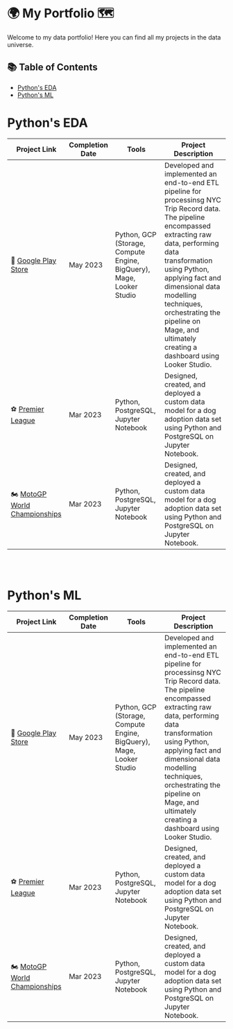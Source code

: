 
#  🌍 My Portfolio 🗺

  

Welcome to my data portfolio! Here you can find all my projects in the data universe.

  

##  📚 Table of Contents


- [Python's EDA](#pythons-eda)
- [Python's ML](#pythons-ml)

  
  
  

#  Python's EDA

| Project Link | Completion Date | Tools | Project Description |
|---|---|---|---|
| 📲 [Google Play Store](https://github.com/katiehuangx/data-engineering/tree/main/Uber%20Project)  | May 2023 | Python, GCP (Storage, Compute Engine, BigQuery), Mage, Looker Studio | Developed and implemented an end-to-end ETL pipeline for processinsg NYC Trip Record data. The pipeline encompassed extracting raw data, performing data transformation using Python, applying fact and dimensional data modelling techniques, orchestrating the pipeline on Mage, and ultimately creating a dashboard using Looker Studio. |
| ⚽️ [Premier League](https://github.com/katiehuangx/data-engineering/tree/main/Dog%20Adoption)  | Mar 2023 |Python, PostgreSQL, Jupyter Notebook | Designed, created, and deployed a custom data model for a dog adoption data set using Python and PostgreSQL on Jupyter Notebook. |
| 🏍️ [MotoGP World Championships](https://github.com/katiehuangx/data-engineering/tree/main/Dog%20Adoption)  | Mar 2023 |Python, PostgreSQL, Jupyter Notebook | Designed, created, and deployed a custom data model for a dog adoption data set using Python and PostgreSQL on Jupyter Notebook. |

<br>

<br>

#  Python's ML

| Project Link | Completion Date | Tools | Project Description |
|---|---|---|---|
| 📲 [Google Play Store](https://github.com/katiehuangx/data-engineering/tree/main/Uber%20Project)  | May 2023 | Python, GCP (Storage, Compute Engine, BigQuery), Mage, Looker Studio | Developed and implemented an end-to-end ETL pipeline for processinsg NYC Trip Record data. The pipeline encompassed extracting raw data, performing data transformation using Python, applying fact and dimensional data modelling techniques, orchestrating the pipeline on Mage, and ultimately creating a dashboard using Looker Studio. |
| ⚽️ [Premier League](https://github.com/katiehuangx/data-engineering/tree/main/Dog%20Adoption)  | Mar 2023 |Python, PostgreSQL, Jupyter Notebook | Designed, created, and deployed a custom data model for a dog adoption data set using Python and PostgreSQL on Jupyter Notebook. |
| 🏍️ [MotoGP World Championships](https://github.com/katiehuangx/data-engineering/tree/main/Dog%20Adoption)  | Mar 2023 |Python, PostgreSQL, Jupyter Notebook | Designed, created, and deployed a custom data model for a dog adoption data set using Python and PostgreSQL on Jupyter Notebook. |

# 
